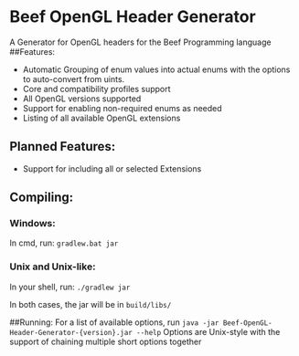 # Beef OpenGL Header Generator
A Generator for OpenGL headers for the Beef Programming language
##Features:
- Automatic Grouping of enum values into actual enums with the options to auto-convert from uints.
- Core and compatibility profiles support
- All OpenGL versions supported
- Support for enabling non-required enums as needed
- Listing of all available OpenGL extensions
## Planned Features:
- Support for including all or selected Extensions
## Compiling:
### Windows:
In cmd, run:
`gradlew.bat jar`
### Unix and Unix-like:
In your shell, run:
`./gradlew jar`

In both cases, the jar will be in `build/libs/`


##Running:
For a list of available options, run
`java -jar Beef-OpenGL-Header-Generator-{version}.jar --help`
Options are Unix-style with the support of chaining multiple short options together